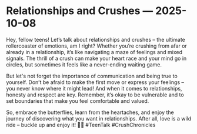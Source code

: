 # Relationships and Crushes — 2025-10-08

Hey, fellow teens! Let’s talk about relationships and crushes – the ultimate rollercoaster of emotions, am I right? Whether you’re crushing from afar or already in a relationship, it’s like navigating a maze of feelings and mixed signals. The thrill of a crush can make your heart race and your mind go in circles, but sometimes it feels like a never-ending waiting game.

But let's not forget the importance of communication and being true to yourself. Don’t be afraid to make the first move or express your feelings – you never know where it might lead! And when it comes to relationships, honesty and respect are key. Remember, it’s okay to be vulnerable and to set boundaries that make you feel comfortable and valued.

So, embrace the butterflies, learn from the heartaches, and enjoy the journey of discovering what you want in relationships. After all, love is a wild ride – buckle up and enjoy it! 🦋💕 #TeenTalk #CrushChronicles